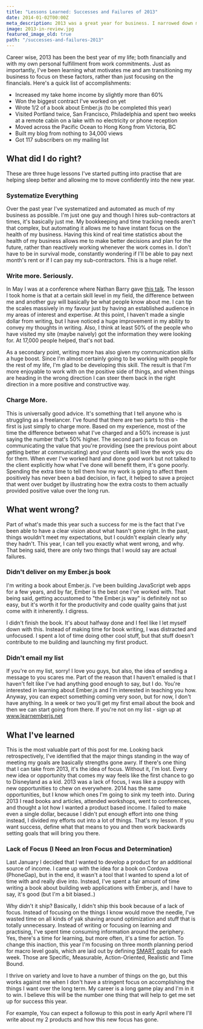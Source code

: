 ```yaml
---
title: "Lessons Learned: Successes and Failures of 2013"
date: 2014-01-02T00:00Z
meta_description: 2013 was a great year for business. I narrowed down my business, but need to achieve a strong focus.
image: 2013-in-review.jpg
featured_image_old: true
path: "/successes-and-failures-2013"
---
```


Career wise, 2013 has been the best year of my life; both financially and with
my own personal fulfillment from work commitments. Just as importantly, I've
been learning what motivates me and am transitioning my business to focus on
these factors, rather than just focusing on the financials. Here's a quick list
of accomplishments:

* Increased my take home income by slightly more than 60%
* Won the biggest contract I've worked on yet
* Wrote 1/2 of a book about Ember.js (to be completed this year)
* Visited Portland twice, San Francisco, Philadelphia and spent two weeks at a
  remote cabin on a lake with no electricity or phone reception
* Moved across the Pacific Ocean to Hong Kong from Victoria, BC
* Built my blog from nothing to 34,000 views
* Got 117 subscribers on my mailing list

## What did I do right?

These are three huge lessons I've started putting into practise that are helping
sleep better and allowing me to move confidently into the new year.

### Systematize Everything

Over the past year I've systematized and automated as much of my business as
possible. I'm just one guy and though I hires sub-contractors at times, it's
basically just me. My bookkeeping and time tracking needs aren't that complex,
but automating it allows me to have instant focus on the health of my business.
Having this kind of real time statistics about the health of my business allows
me to make better decisions and plan for the future, rather than reactively
working whenever the work comes in. I don't have to be in survival mode,
constantly wondering if I'll be able to pay next month's rent or if I can pay my
sub-contractors. This is a huge relief.

### Write more. Seriously.

In May I was at a conference where Nathan Barry gave
<a href="http://fast.wistia.net/embed/iframe/4n4oitiwyw">this talk</a>. The
lesson I took home is that at a certain skill level in my field, the difference
between me and another guy will basically be what people know about me. I can
tip the scales massively in my favour just by having an established audience in
my areas of interest and expertise. At this point, I haven't made a single
dollar from writing, but I have noticed a huge improvement in my ability to
convey my thoughts in writing. Also, I think at least 50% of the people who have
visited my site (maybe naively) got the information they were looking for. At
17,000 people helped, that's not bad.

As a secondary point, writing more has also given my communication skills a huge
boost. Since I'm almost certainly going to be working with people for the rest
of my life, I'm glad to be developing this skill. The result is that I'm more
enjoyable to work with on the positive side of things, and when things are
heading in the wrong direction I can steer them back in the right direction in a
more positive and constructive way.

### Charge More.

This is universally good advice. It's something that I tell anyone who is
struggling as a freelancer. I've found that there are two parts to this - the
first is just simply to charge more. Based on my experience, most of the time
the difference between what I've charged and a 50% increase is just saying the
number that's 50% higher. The second part is to focus on communicating the value
that you're providing (see the previous point about getting better at
communicating) and your clients will love the work you do for them. When ever
I've worked hard and done good work but not talked to the client explicitly how
what I've done will benefit them, it's gone poorly. Spending the extra time to
tell them how my work is going to affect them positively has never been a bad
decision, in fact, it helped to save a project that went over budget by
illustrating how the extra costs to them actually provided positive value over
the long run.

## What went wrong?

Part of what's made this year such a success for me is the fact that I've been
able to have a clear vision about what hasn't gone right. In the past, things
wouldn't meet my expectations, but I couldn't explain clearly <em>why</em> they
hadn't. This year, I can tell you exactly what went wrong, and why. That being
said, there are only two things that I would say are actual failures.

### Didn't deliver on my Ember.js book

I'm writing a book about Ember.js. I've been building JavaScript web apps for a
few years, and by far, Ember is the best one I've worked with. That being said,
getting accustomed to "the Ember.js way" is definitely not so easy, but it's
worth it for the productivity and code quality gains that just come with it
inherently. I digress.

I didn't finish the book. It's about halfway done and I feel like I let myself
down with this. Instead of making time for book writing, I was distracted and
unfocused. I spent a lot of time doing other cool stuff, but that stuff doesn't
contribute to me building and launching my first product.

### Didn't email my list

If you're on my list, sorry! I love you guys, but also, the idea of sending a
message to you scares me. Part of the reason that I haven't emailed is that I
haven't felt like I've had anything good enough to say, but I do. You're
interested in learning about Ember.js and I'm interested in teaching you how.
Anyway, you can expect something coming very soon, but for now, I don't have
anything. In a week or two you'll get my first email about the book and then we
can start going from there. If you're not on my list - sign up at
<a href="http://www.learnemberjs.net">www.learnemberjs.net</a>

## What I've learned

This is the most valuable part of this post for me. Looking back
retrospectively, I've identified that the major things standing in the way of
meeting my goals are basically strengths gone awry. If there's one thing that I
can take from 2013, it's the idea of focus. Without it, I'm lost. Every new idea
or opportunity that comes my way feels like the first chance to go to Disneyland
as a kid. 2013 was a lack of focus, I was like a puppy with new opportunities to
chew on everywhere. 2014 has the same opportunities, but I know which ones I'm
going to sink my teeth into. During 2013 I read books and articles, attended
workshops, went to conferences, and thought a lot how I wanted a product based
income. I failed to make even a single dollar, because I didn't put enough
effort into one thing instead, I divided my efforts out into a lot of things.
That's my lesson. If you want success, define what that means to you and then
work backwards setting goals that will bring you there.

### Lack of Focus (I Need an Iron Focus and Determination)

Last January I decided that I wanted to develop a product for an additional
source of income. I came up with the idea for a book on Cordova (PhoneGap), but
in the end, it wasn't a tool that I wanted to spend a lot of time with and
really dive into. Instead, I've spent a fair amount of time writing a book about
building web applications with Ember.js, and I have to say, it's good (but I'm a
bit biased..)

Why didn't it ship? Basically, I didn't ship this book because of a lack of
focus. Instead of focusing on the things I know would move the needle, I've
wasted time on all kinds of yak shaving around optimization and stuff that is
totally unnecessary. Instead of writing or focusing on learning and practising,
I've spent time consuming information around the periphery. Yes, there's a time
for learning, but more often, it's a time for action. To change this inaction,
this year I'm focusing on three month planning period for macro level goals,
which are laid out by defining
<a href="http://en.wikipedia.org/wiki/SMART_criteria">SMART goals</a> for each
week. Those are Specific, Measurable, Action-Oriented, Realistic and Time Bound.

I thrive on variety and love to have a number of things on the go, but this
works against me when I don't have a stringent focus on accomplishing the things
I want over the long term. My career is a long game play and I'm in it to win. I
believe this will be the number one thing that will help to get me set up for
success this year.

For example, You can expect a followup to this post in early April where I'll
write about my 2 products and how this new focus has gone.
